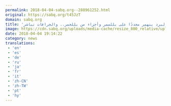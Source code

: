 ```yaml
---
permalink: 2018-04-04-sabq.org--288961252.html
original: https://sabq.org/t45JzT
domain: sabq.org
title: 'البرد ينهمر مجددًا على بللسمر وأجزاء من بللحمر.. والجرافات تباشر'
image: https://cdn.sabq.org/uploads/media-cache/resize_800_relative/uploads/material-file/5ac5238bef9d143d248b45df/5ac522c9ead5a.jpeg
date: 2018-04-04 19:14:22
category: news
translations: 
 - 'en'
 - 'es'
 - 'de'
 - 'ru'
 - 'ja'
 - 'fr'
 - 'it'
 - 'zh-CN'
 - 'zh-TW'
 - 'pt'
 - 'hy'
---
```


